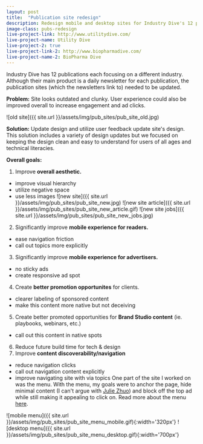 ```yaml
---
layout: post
title:  "Publication site redesign"
description: Redesign mobile and desktop sites for Industry Dive's 12 publications
image-class: pubs-redesign
live-project-link: http://www.utilitydive.com/
live-project-name: Utility Dive
live-project-2: true
live-project-link-2: http://www.biopharmadive.com/
live-project-name-2: BioPharma Dive
---
```


Industry Dive has 12 publications each focusing on a different industry. Although their main product is a daily newsletter for each publication, the publication sites (which the newsletters link to) needed to be updated. 

**Problem:** Site looks outdated and clunky. User experience could also be improved overall to increase engagement and ad clicks. 

![old site]({{ site.url }}/assets/img/pub_sites/pub_site_old.jpg)

**Solution:** Update design and utilize user feedback update site's design. This solution includes a variety of design updates but we focused on keeping the design clean and easy to understand for users of all ages and technical literacies. 

**Overall goals:** 
1. Improve **overall aesthetic.** 
- improve visual hierarchy
- utilize negative space 
- use less images 
![new site]({{ site.url }}/assets/img/pub_sites/pub_site_new.jpg)
![new site article]({{ site.url }}/assets/img/pub_sites/pub_site_new_article.gif)
![new site jobs]({{ site.url }}/assets/img/pub_sites/pub_site_new_jobs.jpg)
2. Significantly improve **mobile experience for readers.**
- ease navigation friction
- call out topics more explicitly 
3. Significantly improve **mobile experience for advertisers.**
- no sticky ads
- create responsive ad spot
4. Create **better promotion opportunites** for clients. 
- clearer labeling of sponsored content
- make this content more native but not deceiving 
5. Create better promoted opportunities for **Brand Studio content** (ie. playbooks, webinars, etc.)
- call out this content in native spots
6. Reduce future build time for tech & design
7. Improve **content discoverability/navigation**
- reduce navigation clicks
- call out navigation content explicitly
- improve navigating site with via topics
One part of the site I worked on was the menu. With the menu, my goals were to anchor the page, hide minimal content (I can't argue with [Julie Zhuo](https://medium.com/the-year-of-the-looking-glass/what-you-see-is-what-you-use-5a97677a8c71#.18bilnmdf)) and block off the top ad while still making it appealing to click on. Read more about the menu [here](http://industrydive.com/news/post/building-our-new-menu/). 

![mobile menu]({{ site.url }}/assets/img/pub_sites/pub_site_menu_mobile.gif){:width='320px'}
![desktop menu]({{ site.url }}/assets/img/pub_sites/pub_site_menu_desktop.gif){:width='700px'}




